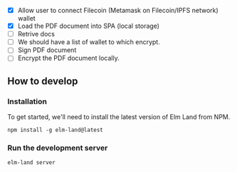 * [x] Allow user to connect Filecoin (Metamask on Filecoin/IPFS network) wallet
* [x] Load the PDF document into SPA (local storage)
* [ ] Retrive docs 
* [ ] We should have a list of wallet to which encrypt.
* [ ] Sign PDF document
* [ ] Encrypt the PDF document locally.

## How to develop

### Installation

To get started, we'll need to install the latest version of Elm Land from NPM.

```
npm install -g elm-land@latest
```

### Run the development server

```
elm-land server
```
